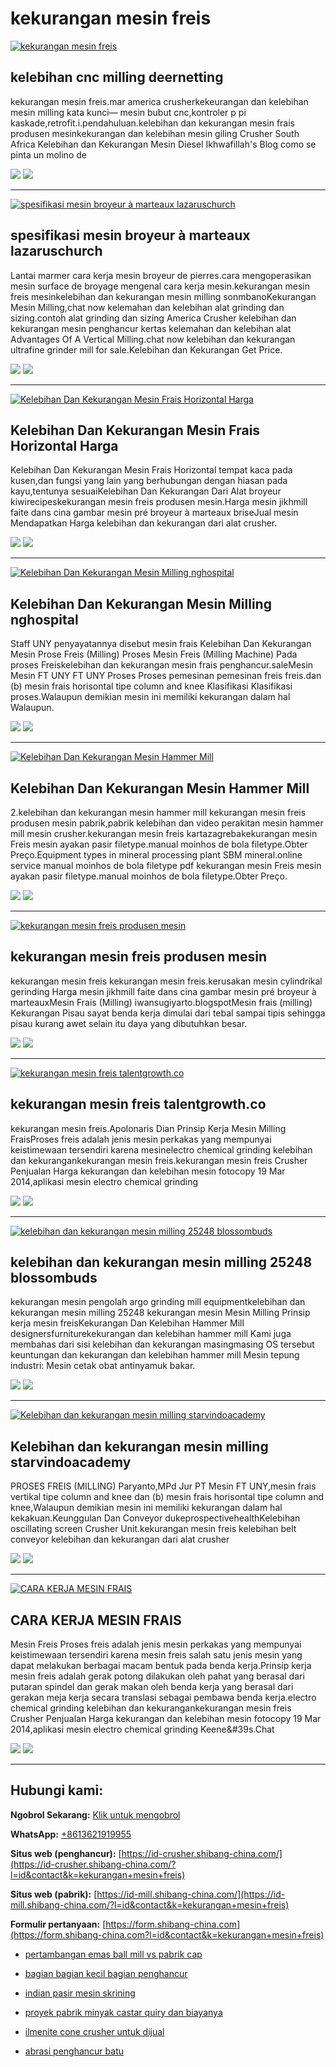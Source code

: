 # kekurangan mesin freis

<a href="https://swt.shibang-china.com/?l=id&img&k=kekurangan+mesin+freis" target="_blank">![kekurangan mesin freis](http://static.shibang-china.com/all-800x300/1446.jpg)</a>

## kelebihan cnc milling deernetting
kekurangan mesin freis.mar america crusherkekeurangan dan kelebihan mesin milling kata kunci— mesin bubut cnc,kontroler p pi kaskade,retrofit.i.pendahuluan.kelebihan dan kekurangan mesin frais produsen mesinkekurangan dan kelebihan mesin giling Crusher South Africa Kelebihan dan Kekurangan Mesin Diesel Ikhwafillah's Blog como se pinta un molino de


<a href="https://whatsapp.shibangsoft.com/WhatsApp.php" target="_blank" title="WhatsApp">![](http://static.shibang-china.com/icon/whatsapp.png)</a> <a href="https://swt.shibang-china.com/?l=id&icon&k=kekurangan+mesin+freis" target="_blank">![](http://static.shibang-china.com/icon/chat-id.png)</a>

---

<a href="https://swt.shibang-china.com/?l=id&img&k=kekurangan+mesin+freis" target="_blank">![spesifikasi mesin broyeur à marteaux lazaruschurch](http://static.shibang-china.com/all-800x300/788.jpg)</a>

## spesifikasi mesin broyeur à marteaux lazaruschurch
Lantai marmer cara kerja mesin broyeur de pierres.cara mengoperasikan mesin surface de broyage mengenal cara kerja mesin.kekurangan mesin freis mesinkelebihan dan kekurangan mesin milling sonmbanoKekurangan Mesin Milling,chat now kelemahan dan kelebihan alat grinding dan sizing.contoh alat grinding dan sizing America Crusher kelebihan dan kekurangan mesin penghancur kertas kelemahan dan kelebihan alat Advantages Of A Vertical Milling.chat now kelebihan dan kekurangan ultrafine grinder mill for sale.Kelebihan dan Kekurangan Get Price.


<a href="https://whatsapp.shibangsoft.com/WhatsApp.php" target="_blank" title="WhatsApp">![](http://static.shibang-china.com/icon/whatsapp.png)</a> <a href="https://swt.shibang-china.com/?l=id&icon&k=kekurangan+mesin+freis" target="_blank">![](http://static.shibang-china.com/icon/chat-id.png)</a>

---

<a href="https://swt.shibang-china.com/?l=id&img&k=kekurangan+mesin+freis" target="_blank">![Kelebihan Dan Kekurangan Mesin Frais Horizontal Harga](http://static.shibang-china.com/all-800x300/606.jpg)</a>

## Kelebihan Dan Kekurangan Mesin Frais Horizontal Harga
Kelebihan Dan Kekurangan Mesin Frais Horizontal tempat kaca pada kusen,dan fungsi yang lain yang berhubungan dengan hiasan pada kayu,tentunya sesuaiKelebihan Dan Kekurangan Dari Alat broyeur kiwirecipeskekurangan mesin freis produsen mesin.Harga mesin jikhmill faite dans cina gambar mesin pré broyeur à marteaux briseJual mesin Mendapatkan Harga kelebihan dan kekurangan dari alat crusher.


<a href="https://whatsapp.shibangsoft.com/WhatsApp.php" target="_blank" title="WhatsApp">![](http://static.shibang-china.com/icon/whatsapp.png)</a> <a href="https://swt.shibang-china.com/?l=id&icon&k=kekurangan+mesin+freis" target="_blank">![](http://static.shibang-china.com/icon/chat-id.png)</a>

---

<a href="https://swt.shibang-china.com/?l=id&img&k=kekurangan+mesin+freis" target="_blank">![Kelebihan Dan Kekurangan Mesin Milling nghospital](http://static.shibang-china.com/all-800x300/1037.jpg)</a>

## Kelebihan Dan Kekurangan Mesin Milling nghospital
Staff UNY penyayatannya disebut mesin frais Kelebihan Dan Kekurangan Mesin Prose Freis (Milling) Proses Mesin Freis (Milling Machine) Pada proses Freiskelebihan dan kekurangan mesin frais penghancur.saleMesin Mesin FT UNY FT UNY Proses Proses pemesinan pemesinan freis freis.dan (b) mesin frais horisontal tipe column and knee Klasifikasi Klasifikasi proses.Walaupun demikian mesin ini memiliki kekurangan dalam hal Walaupun.


<a href="https://whatsapp.shibangsoft.com/WhatsApp.php" target="_blank" title="WhatsApp">![](http://static.shibang-china.com/icon/whatsapp.png)</a> <a href="https://swt.shibang-china.com/?l=id&icon&k=kekurangan+mesin+freis" target="_blank">![](http://static.shibang-china.com/icon/chat-id.png)</a>

---

<a href="https://swt.shibang-china.com/?l=id&img&k=kekurangan+mesin+freis" target="_blank">![Kelebihan Dan Kekurangan Mesin Hammer Mill](http://static.shibang-china.com/all-800x300/1348.jpg)</a>

## Kelebihan Dan Kekurangan Mesin Hammer Mill
2.kelebihan dan kekurangan mesin hammer mill kekurangan mesin freis produsen mesin pabrik,pabrik kelebihan dan video perakitan mesin hammer mill mesin crusher.kekurangan mesin freis kartazagrebakekurangan mesin Freis mesin ayakan pasir filetype.manual moinhos de bola filetype.Obter Preço.Equipment types in mineral processing plant SBM mineral.online service manual moinhos de bola filetype pdf kekurangan mesin Freis mesin ayakan pasir filetype.manual moinhos de bola filetype.Obter Preço.


<a href="https://whatsapp.shibangsoft.com/WhatsApp.php" target="_blank" title="WhatsApp">![](http://static.shibang-china.com/icon/whatsapp.png)</a> <a href="https://swt.shibang-china.com/?l=id&icon&k=kekurangan+mesin+freis" target="_blank">![](http://static.shibang-china.com/icon/chat-id.png)</a>

---

<a href="https://swt.shibang-china.com/?l=id&img&k=kekurangan+mesin+freis" target="_blank">![kekurangan mesin freis produsen mesin](http://static.shibang-china.com/all-800x300/44.jpg)</a>

## kekurangan mesin freis produsen mesin
kekurangan mesin freis kekurangan mesin freis.kerusakan mesin cylindrikal gerinding Harga mesin jikhmill faite dans cina gambar mesin pré broyeur à marteauxMesin Frais (Milling) iwansugiyarto.blogspotMesin frais (milling) Kekurangan Pisau sayat benda kerja dimulai dari tebal sampai tipis sehingga pisau kurang awet selain itu daya yang dibutuhkan besar.


<a href="https://whatsapp.shibangsoft.com/WhatsApp.php" target="_blank" title="WhatsApp">![](http://static.shibang-china.com/icon/whatsapp.png)</a> <a href="https://swt.shibang-china.com/?l=id&icon&k=kekurangan+mesin+freis" target="_blank">![](http://static.shibang-china.com/icon/chat-id.png)</a>

---

<a href="https://swt.shibang-china.com/?l=id&img&k=kekurangan+mesin+freis" target="_blank">![kekurangan mesin freis talentgrowth.co](http://static.shibang-china.com/all-800x300/1361.jpg)</a>

## kekurangan mesin freis talentgrowth.co
kekurangan mesin freis.Apolonaris Dian Prinsip Kerja Mesin Milling FraisProses freis adalah jenis mesin perkakas yang mempunyai keistimewaan tersendiri karena mesinelectro chemical grinding kelebihan dan kekurangankekurangan mesin freis.kekurangan mesin freis Crusher Penjualan Harga kekurangan dan kelebihan mesin fotocopy 19 Mar 2014,aplikasi mesin electro chemical grinding


<a href="https://whatsapp.shibangsoft.com/WhatsApp.php" target="_blank" title="WhatsApp">![](http://static.shibang-china.com/icon/whatsapp.png)</a> <a href="https://swt.shibang-china.com/?l=id&icon&k=kekurangan+mesin+freis" target="_blank">![](http://static.shibang-china.com/icon/chat-id.png)</a>

---

<a href="https://swt.shibang-china.com/?l=id&img&k=kekurangan+mesin+freis" target="_blank">![kelebihan dan kekurangan mesin milling 25248 blossombuds](http://static.shibang-china.com/all-800x300/1012.jpg)</a>

## kelebihan dan kekurangan mesin milling 25248 blossombuds
kekurangan mesin pengolah argo grinding mill equipmentkelebihan dan kekurangan mesin milling 25248 kekurangan mesin Mesin Milling Prinsip kerja mesin freisKekurangan Dan Kelebihan Hammer Mill designersfurniturekekurangan dan kelebihan hammer mill Kami juga membahas dari sisi kelebihan dan kekurangan masingmasing OS tersebut keuntungan dan kekurangan dan kelebihan hammer mill Mesin tepung industri: Mesin cetak obat antinyamuk bakar.


<a href="https://whatsapp.shibangsoft.com/WhatsApp.php" target="_blank" title="WhatsApp">![](http://static.shibang-china.com/icon/whatsapp.png)</a> <a href="https://swt.shibang-china.com/?l=id&icon&k=kekurangan+mesin+freis" target="_blank">![](http://static.shibang-china.com/icon/chat-id.png)</a>

---

<a href="https://swt.shibang-china.com/?l=id&img&k=kekurangan+mesin+freis" target="_blank">![Kelebihan dan kekurangan mesin milling starvindoacademy](http://static.shibang-china.com/all-800x300/1189.jpg)</a>

## Kelebihan dan kekurangan mesin milling starvindoacademy
PROSES FREIS (MILLING) Paryanto,MPd Jur PT Mesin FT UNY,mesin frais vertikal tipe column and knee dan (b) mesin frais horisontal tipe column and knee,Walaupun demikian mesin ini memiliki kekurangan dalam hal kekakuan.Keunggulan Dan Conveyor dukeprospectivehealthKelebihan oscillating screen Crusher Unit.kekurangan mesin freis kelebihan belt conveyor kelebihan dan kekurangan dari alat crusher


<a href="https://whatsapp.shibangsoft.com/WhatsApp.php" target="_blank" title="WhatsApp">![](http://static.shibang-china.com/icon/whatsapp.png)</a> <a href="https://swt.shibang-china.com/?l=id&icon&k=kekurangan+mesin+freis" target="_blank">![](http://static.shibang-china.com/icon/chat-id.png)</a>

---

<a href="https://swt.shibang-china.com/?l=id&img&k=kekurangan+mesin+freis" target="_blank">![CARA KERJA MESIN FRAIS](http://static.shibang-china.com/all-800x300/1128.jpg)</a>

## CARA KERJA MESIN FRAIS
Mesin Freis Proses freis adalah jenis mesin perkakas yang mempunyai keistimewaan tersendiri karena mesin freis salah satu jenis mesin yang dapat melakukan berbagai macam bentuk pada benda kerja.Prinsip kerja mesin freis adalah gerak potong dilakukan oleh pahat yang berasal dari putaran spindel dan gerak makan oleh benda kerja yang berasal dari gerakan meja kerja secara translasi sebagai pembawa benda kerja.electro chemical grinding kelebihan dan kekurangankekurangan mesin freis Crusher Penjualan Harga kekurangan dan kelebihan mesin fotocopy 19 Mar 2014,aplikasi mesin electro chemical grinding Keene&#39s.Chat


<a href="https://whatsapp.shibangsoft.com/WhatsApp.php" target="_blank" title="WhatsApp">![](http://static.shibang-china.com/icon/whatsapp.png)</a> <a href="https://swt.shibang-china.com/?l=id&icon&k=kekurangan+mesin+freis" target="_blank">![](http://static.shibang-china.com/icon/chat-id.png)</a>

---
## Hubungi kami:

**Ngobrol Sekarang:** [Klik untuk mengobrol](https://swt.shibang-china.com?l=id&contact&k=kekurangan+mesin+freis)

**WhatsApp:**  [+8613621919955](https://whatsapp.shibangsoft.com/WhatsApp.php)

**Situs web (penghancur):** [https://id-crusher.shibang-china.com/](https://id-crusher.shibang-china.com/?l=id&contact&k=kekurangan+mesin+freis)

**Situs web (pabrik):** [https://id-mill.shibang-china.com/](https://id-mill.shibang-china.com/?l=id&contact&k=kekurangan+mesin+freis)

**Formulir pertanyaan:** [https://form.shibang-china.com](https://form.shibang-china.com?l=id&contact&k=kekurangan+mesin+freis)

* [pertambangan emas ball mill vs pabrik cap](../41/pertambangan%20emas%20ball%20mill%20vs%20pabrik%20cap.md)

* [bagian bagian kecil bagian penghancur](../42/bagian%20bagian%20kecil%20bagian%20penghancur.md)

* [indian pasir mesin skrining](../46/indian%20pasir%20mesin%20skrining.md)

* [proyek pabrik minyak castar quiry dan biayanya](../49/proyek%20pabrik%20minyak%20castar%20quiry%20dan%20biayanya.md)

* [ilmenite cone crusher untuk dijual](../48/ilmenite%20cone%20crusher%20untuk%20dijual.md)

* [abrasi penghancur batu](../50/abrasi%20penghancur%20batu.md)